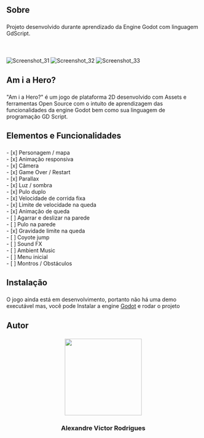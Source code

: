 <h2 align="left">Sobre</h2>

###

<p align="left">Projeto desenvolvido durante aprendizado da Engine Godot com linguagem GdScript.</p>

###

<br clear="both">

![Screenshot_31](https://github.com/user-attachments/assets/ae683dc4-64b2-4205-9fda-e5fdf6e8eb8a) ![Screenshot_32](https://github.com/user-attachments/assets/9790f26d-5ff6-4155-baa2-c3797546f364) ![Screenshot_33](https://github.com/user-attachments/assets/7482cada-b873-4bc7-90be-db9f4f349133)


###

<h2 align="left">Am i a Hero?</h2>

###

<p align="left">"Am i a Hero?" é um jogo de plataforma 2D desenvolvido com Assets e ferramentas Open Source com o intuito de aprendizagem das funcionalidades da engine Godot bem como sua linguagem de programação GD Script.</p>

###

<h2 align="left">Elementos e Funcionalidades</h2>

###

<p align="left">- [x]  Personagem / mapa<br>- [x]  Animação responsiva<br>- [x]  Câmera<br>- [x]  Game Over / Restart<br>- [x]  Parallax<br>- [x]  Luz / sombra<br>- [x]  Pulo duplo<br>- [x]  Velocidade de corrida fixa<br>- [x]  Limite de velocidade na queda<br>- [x]  Animação de queda<br>- [ ]  Agarrar e deslizar na parede<br>- [ ]  Pulo na parede<br>- [x]  Gravidade limite na queda<br>- [ ]  Coyote jump<br>- [ ]  Sound FX<br>- [ ]  Ambient Music<br>- [ ]  Menu inicial<br>- [ ]  Montros / Obstáculos</p>

###

<h2 align="left">Instalação</h2>

###

O jogo ainda está em desenvolvimento, portanto não há uma demo executável mas, você pode Instalar a engine [Godot](https://godotengine.org/download/windows/) e rodar o projeto

###

<h2 align="left">Autor</h2>

###

<div align="center">
  <img height="200" src="https://github.com/user-attachments/assets/49c07821-eadc-4745-ab52-8177a79de96-d" />
</div>


###

<h3 align="center">Alexandre Victor Rodrigues</h3>

###
